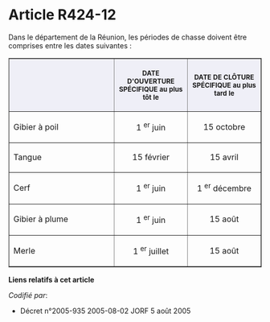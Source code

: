 # Article R424-12

Dans le département de la Réunion, les périodes de chasse doivent être comprises entre les dates suivantes :

<table border="1" cellspacing="1" cellpadding="4">
    <thead>
      <tr>
        <th width="195" align="center" bgcolor="#efeff7">

<font size="2"> </font>
        </th>
        <th bgcolor="#efeff7" width="130" align="center">

<font size="2">DATE D'OUVERTURE SPÉCIFIQUE au plus tôt le</font>
        </th>
        <th width="130" align="center" bgcolor="#efeff7">

<font size="2">DATE DE CLÔTURE SPÉCIFIQUE au plus tard le</font>
        </th>
      </tr>
    </thead>
    <tbody>
      <tr>
        <td align="left">

Gibier à poil</td>
        <td align="center">

1
          <sup>er</sup> juin</td>
        <td align="center">

15 octobre</td>
      </tr>
      <tr>
        <td align="left">

Tangue</td>
        <td align="center">

15 février</td>
        <td align="center">

15 avril</td>
      </tr>
      <tr>
        <td align="left">

Cerf</td>
        <td align="center">

1
          <sup>er</sup> juin</td>
        <td align="center">

1
          <sup>er</sup> décembre</td>
      </tr>
      <tr>
        <td align="left">

Gibier à plume</td>
        <td align="center">

1
          <sup>er</sup> juin</td>
        <td align="center">

15 août</td>
      </tr>
      <tr>
        <td align="left">

Merle</td>
        <td align="center">

1
          <sup>er</sup> juillet</td>
        <td align="center">

15 août</td>
      </tr>
    </tbody>
  </table>

**Liens relatifs à cet article**

_Codifié par_:

  - Décret n°2005-935 2005-08-02 JORF 5 août 2005
